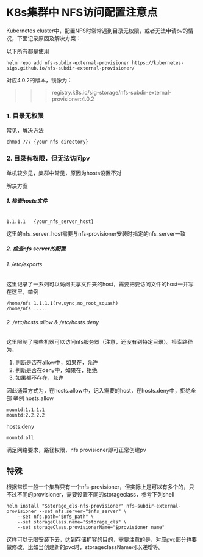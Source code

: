 # K8s集群中 NFS访问配置注意点

Kubernetes cluster中，配置NFS时常常遇到目录无权限，或者无法申请pv的情况，下面记录原因及解决方案：

以下所有都是使用
```shell
helm repo add nfs-subdir-external-provisioner https://kubernetes-sigs.github.io/nfs-subdir-external-provisioner/
```
对应4.0.2的版本，镜像为：
>>> registry.k8s.io/sig-storage/nfs-subdir-external-provisioner:4.0.2


### 1. 目录无权限

常见，解决方法
```shell
chmod 777 {your nfs directory}
```

### 2. 目录有权限，但无法访问pv

单机较少见，集群中常见，原因为hosts设置不对

解决方案
##### 1. 检查hosts文件
```

1.1.1.1   {your_nfs_server_host}
```
这里的nfs_server_host需要与nfs-provisioner安装时指定的nfs_server一致

##### 2. 检查nfs server的配置

###### 1. /etc/exports

这里记录了一系列可以访问共享文件夹的host，需要把要访问文件的host一并写在这里，举例

```
/home/nfs 1.1.1.1(rw,sync,no_root_squash)
/home/nfs .....
```

###### 2. /etc/hosts.allow & /etc/hosts.deny

这里限制了哪些机器可以访问nfs服务器（注意，还没有到特定目录）。检索路径为，

1. 判断是否在allow中，如果在，允许
2. 判断是否在deny中，如果在，拒绝
3. 如果都不存在，允许

因此通常方式为，在hosts.allow中，记入需要的host，在hosts.deny中，拒绝全部
举例
hosts.allow
```
mountd:1.1.1.1
mountd:2.2.2.2
```


hosts.deny

```
mountd:all
```


满足网络要求，路径权限，nfs provisioner即可正常创建pv


## 特殊

根据常识一般一个集群只有一个nfs-provisioner，但实际上是可以有多个的，只不过不同的provisioner，需要设置不同的storageclass，参考下列shell
```
helm install "$storage_cls-nfs-provisioner" nfs-subdir-external-provisioner --set nfs.server="$nfs_server" \
    --set nfs.path="$nfs_path" \
    --set storageClass.name="$storage_cls" \
    --set storageClass.provisionerName="$provisioner_name"

```

这样可以无限安装下去，达到存储扩容的目的，需要注意的是，对应pvc部分也要做修改，比如当创建新的pvc时，storageclassName可以递增等。


